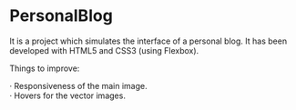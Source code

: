 # PersonalBlog
It is a project which simulates the interface of a personal blog. It has been developed with HTML5 and CSS3 (using Flexbox). 

Things to improve:

· Responsiveness of the main image. <br>
· Hovers for the vector images.
